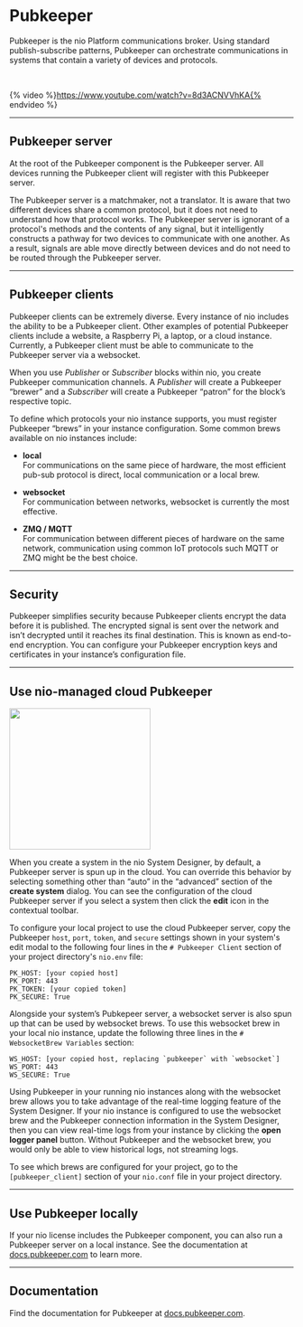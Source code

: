 # Pubkeeper

Pubkeeper is the nio Platform communications broker. Using standard publish-subscribe patterns, Pubkeeper can orchestrate communications in systems that contain a variety of devices and protocols.

&nbsp;

{% video %}https://www.youtube.com/watch?v=8d3ACNVVhKA{% endvideo %}

---
## Pubkeeper server

At the root of the Pubkeeper component is the Pubkeeper server. All devices running the Pubkeeper client will register with this Pubkeeper server.

The Pubkeeper server is a matchmaker, not a translator. It is aware that two different devices share a common protocol, but it does not need to understand how that protocol works. The Pubkeeper server is ignorant of a protocol's methods and the contents of any signal, but it intelligently constructs a pathway for two devices to communicate with one another. As a result, signals are able move directly between devices and do not need to be routed through the Pubkeeper server.

---
## Pubkeeper clients

Pubkeeper clients can be extremely diverse. Every instance of nio includes the ability to be a Pubkeeper client. Other examples of potential Pubkeeper clients include a website, a Raspberry Pi, a laptop, or a cloud instance. Currently, a Pubkeeper client must be able to communicate to the Pubkeeper server via a websocket.

When you use _Publisher_ or _Subscriber_ blocks within nio, you create Pubkeeper communication channels. A _Publisher_ will create a Pubkeeper “brewer” and a _Subscriber_ will create a Pubkeeper “patron” for the block’s respective topic.

To define which protocols your nio instance supports, you must register Pubkeeper “brews” in your instance configuration. Some common brews available on nio instances include:

 * **local**<br/>
 For communications on the same piece of hardware, the most efficient pub-sub protocol is direct, local communication or a local brew.

 * **websocket**<br />
 For communication between networks, websocket is currently the most effective.

 * **ZMQ / MQTT**<br />
 For communication between different pieces of hardware on the same network, communication using common IoT protocols such MQTT or ZMQ might be the best choice.


---
## Security

Pubkeeper simplifies security because Pubkeeper clients encrypt the data before it is published. The encrypted signal is sent over the network and isn’t decrypted until it reaches its final destination. This is known as end-to-end encryption. You can configure your Pubkeeper encryption keys and certificates in your instance’s configuration file.

---
## Use nio-managed cloud Pubkeeper

<img class="right border" src="/img/pubkeeper-edit-modal.png" width="250" />

When you create a system in the nio System Designer, by default, a Pubkeeper server is spun up in the cloud. You can override this behavior by selecting something other than “auto” in the “advanced” section of the **create system** dialog. You can see the configuration of the cloud Pubkeeper server if you select a system then click the **edit** icon in the contextual toolbar.

To configure your local project to use the cloud Pubkeeper server, copy the Pubkeeper `host`, `port`, `token`, and `secure` settings shown in your system's edit modal to the following four lines in the `# Pubkeeper Client` section of your project directory's `nio.env` file:

  ```
  PK_HOST: [your copied host]
  PK_PORT: 443
  PK_TOKEN: [your copied token]
  PK_SECURE: True
  ```

Alongside your system’s Pubkepeer server, a websocket server is also spun up that can be used by websocket brews. To use this websocket brew in your local nio instance, update the following three lines in the `# WebsocketBrew Variables` section:

  ```
  WS_HOST: [your copied host, replacing `pubkeeper` with `websocket`]
  WS_PORT: 443
  WS_SECURE: True
  ```

Using Pubkeeper in your running nio instances along with the websocket brew allows you to take advantage of the real-time logging feature of the System Designer. If your nio instance is configured to use the websocket brew and the Pubkeeper connection information in the System Designer, then you can view real-time logs from your instance by clicking the **open logger panel** button. Without Pubkeeper and the websocket brew, you would only be able to view historical logs, not streaming logs.

To see which brews are configured for your project, go to the `[pubkeeper_client]` section of your `nio.conf` file in your project directory.

---
## Use Pubkeeper locally

If your nio license includes the Pubkeeper component, you can also run a Pubkeeper server on a local instance. See the documentation at [docs.pubkeeper.com](https://docs.pubkeeper.com) to learn more.

---
## Documentation

Find the documentation for Pubkeeper at [docs.pubkeeper.com](https://docs.pubkeeper.com).
